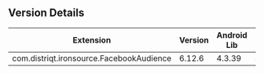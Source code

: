 ## Version Details

| Extension | Version | Android Lib | iOS Lib |
| --- | --- | --- | --- |
| com.distriqt.ironsource.FacebookAudience | 6.12.6 | 4.3.39 | 4.3.39 |
